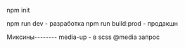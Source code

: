 npm init

npm run dev - разработка
npm run build:prod - продакшн

Миксины--------
media-up - в scss @media запрос
